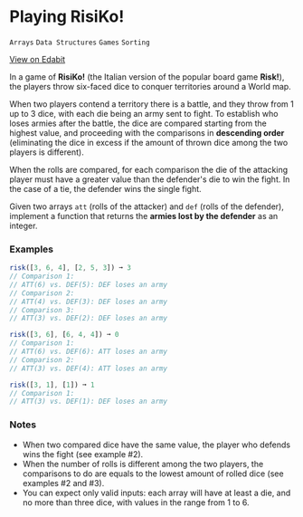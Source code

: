 # Playing RisiKo!

`Arrays` `Data Structures` `Games` `Sorting`

[View on Edabit](https://edabit.com/challenge/DzZfKGHEF8jWMNYXq)

In a game of **RisiKo!** (the Italian version of the popular board game **Risk!**), the players throw six-faced dice to conquer territories around a World map.

When two players contend a territory there is a battle, and they throw from 1 up to 3 dice, with each die being an army sent to fight. To establish who loses armies after the battle, the dice are compared starting from the highest value, and proceeding with the comparisons in **descending order** (eliminating the dice in excess if the amount of thrown dice among the two players is different).

When the rolls are compared, for each comparison the die of the attacking player must have a greater value than the defender's die to win the fight. In the case of a tie, the defender wins the single fight.

Given two arrays `att` (rolls of the attacker) and `def` (rolls of the defender), implement a function that returns the **armies lost by the defender** as an integer.

### Examples

```js
risk([3, 6, 4], [2, 5, 3]) ➞ 3
// Comparison 1:
// ATT(6) vs. DEF(5): DEF loses an army
// Comparison 2:
// ATT(4) vs. DEF(3): DEF loses an army
// Comparison 3:
// ATT(3) vs. DEF(2): DEF loses an army

risk([3, 6], [6, 4, 4]) ➞ 0
// Comparison 1:
// ATT(6) vs. DEF(6): ATT loses an army
// Comparison 2:
// ATT(3) vs. DEF(4): ATT loses an army

risk([3, 1], [1]) ➞ 1
// Comparison 1:
// ATT(3) vs. DEF(1): DEF loses an army
```

### Notes

- When two compared dice have the same value, the player who defends wins the fight (see example #2).
- When the number of rolls is different among the two players, the comparisons to do are equals to the lowest amount of rolled dice (see examples #2 and #3).
- You can expect only valid inputs: each array will have at least a die, and no more than three dice, with values in the range from 1 to 6.

